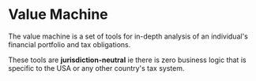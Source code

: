 
# Value Machine

The value machine is a set of tools for in-depth analysis of an individual's financial portfolio and tax obligations.

These tools are **jurisdiction-neutral** ie there is zero business logic that is specific to the USA or any other country's tax system.
